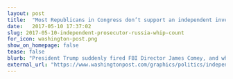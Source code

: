 ```yaml
---
layout: post
title:  "Most Republicans in Congress don’t support an independent investigation into Russia and Trump"
date:   2017-05-10 17:37:02
slug: 2017-05-10-independent-prosecutor-russia-whip-count
for_icon: washington-post.png
show_on_homepage: false
tease: false
blurb: "President Trump suddenly fired FBI Director James Comey, and what to do about it is in the hands of Senate Republicans."
external_url: "https://www.washingtonpost.com/graphics/politics/independent-prosecutor-russia-whip-count/"
---
```


